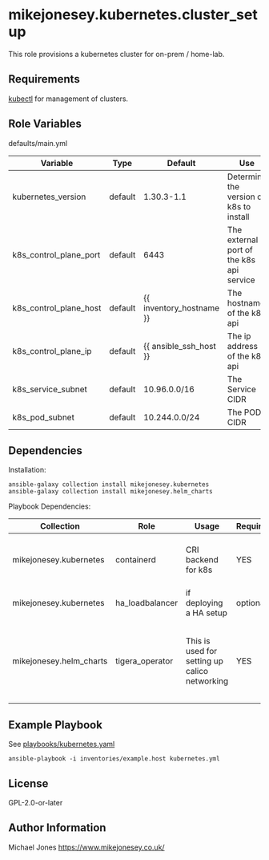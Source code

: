 mikejonesey.kubernetes.cluster_setup
=========

This role provisions a kubernetes cluster for on-prem / home-lab.

Requirements
------------

[kubectl](https://kubernetes.io/docs/reference/kubectl/) for management of clusters.

Role Variables
--------------

defaults/main.yml

| Variable               | Type    | Default                  | Use                                      |
|------------------------|---------|--------------------------|------------------------------------------|
| kubernetes_version     | default | 1.30.3-1.1               | Determine the version of k8s to install  |
| k8s_control_plane_port | default | 6443                     | The external port of the k8s api service |
| k8s_control_plane_host | default | {{ inventory_hostname }} | The hostname of the k8s api              |
| k8s_control_plane_ip   | default | {{ ansible_ssh_host }}   | The ip address of the k8s api            |
| k8s_service_subnet     | default | 10.96.0.0/16             | The Service CIDR                         |
| k8s_pod_subnet         | default | 10.244.0.0/24            | The POD CIDR                             |

Dependencies
------------

Installation:

```commandline
ansible-galaxy collection install mikejonesey.kubernetes
ansible-galaxy collection install mikejonesey.helm_charts
```

Playbook Dependencies:

| Collection              | Role                            | Usage                                         | Required | Comments                                                                    |
|-------------------------|---------------------------------|-----------------------------------------------|----------|-----------------------------------------------------------------------------|
| mikejonesey.kubernetes  | containerd                      | CRI backend for k8s                           | YES      | Playbook runs this role before k8s cluster init                             |
| mikejonesey.kubernetes  | ha_loadbalancer                 | if deploying a HA setup                       | optional |                                                                             | 
| mikejonesey.helm_charts | tigera_operator                 | This is used for setting up calico networking | YES      | Playbook runs this role after the first node is added to the control plane. |

Example Playbook
----------------

See [playbooks/kubernetes.yaml](../../playbooks/kubernetes.yml)

    ansible-playbook -i inventories/example.host kubernetes.yml

License
-------

GPL-2.0-or-later

Author Information
------------------

Michael Jones https://www.mikejonesey.co.uk/

